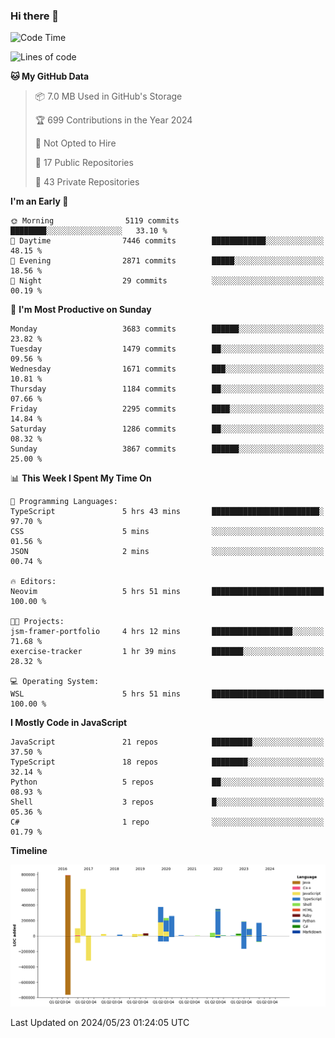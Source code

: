 ### Hi there 👋

<!--
**Clumsy-Coder/Clumsy-Coder** is a ✨ _special_ ✨ repository because its `README.md` (this file) appears on your GitHub profile.

Here are some ideas to get you started:

- 🔭 I’m currently working on ...
- 🌱 I’m currently learning ...
- 👯 I’m looking to collaborate on ...
- 🤔 I’m looking for help with ...
- 💬 Ask me about ...
- 📫 How to reach me: ...
- 😄 Pronouns: ...
- ⚡ Fun fact: ...
-->

<!-- anmol098/waka-readme-stats -->
<!--START_SECTION:waka-->
![Code Time](http://img.shields.io/badge/Code%20Time-790%20hrs%2031%20mins-blue)

![Lines of code](https://img.shields.io/badge/From%20Hello%20World%20I%27ve%20Written-3.4%20million%20lines%20of%20code-blue)

**🐱 My GitHub Data** 

> 📦 7.0 MB Used in GitHub's Storage 
 > 
> 🏆 699 Contributions in the Year 2024
 > 
> 🚫 Not Opted to Hire
 > 
> 📜 17 Public Repositories 
 > 
> 🔑 43 Private Repositories 
 > 
**I'm an Early 🐤** 

```text
🌞 Morning                5119 commits        ████████░░░░░░░░░░░░░░░░░   33.10 % 
🌆 Daytime                7446 commits        ████████████░░░░░░░░░░░░░   48.15 % 
🌃 Evening                2871 commits        █████░░░░░░░░░░░░░░░░░░░░   18.56 % 
🌙 Night                  29 commits          ░░░░░░░░░░░░░░░░░░░░░░░░░   00.19 % 
```
📅 **I'm Most Productive on Sunday** 

```text
Monday                   3683 commits        ██████░░░░░░░░░░░░░░░░░░░   23.82 % 
Tuesday                  1479 commits        ██░░░░░░░░░░░░░░░░░░░░░░░   09.56 % 
Wednesday                1671 commits        ███░░░░░░░░░░░░░░░░░░░░░░   10.81 % 
Thursday                 1184 commits        ██░░░░░░░░░░░░░░░░░░░░░░░   07.66 % 
Friday                   2295 commits        ████░░░░░░░░░░░░░░░░░░░░░   14.84 % 
Saturday                 1286 commits        ██░░░░░░░░░░░░░░░░░░░░░░░   08.32 % 
Sunday                   3867 commits        ██████░░░░░░░░░░░░░░░░░░░   25.00 % 
```


📊 **This Week I Spent My Time On** 

```text
💬 Programming Languages: 
TypeScript               5 hrs 43 mins       ████████████████████████░   97.70 % 
CSS                      5 mins              ░░░░░░░░░░░░░░░░░░░░░░░░░   01.56 % 
JSON                     2 mins              ░░░░░░░░░░░░░░░░░░░░░░░░░   00.74 % 

🔥 Editors: 
Neovim                   5 hrs 51 mins       █████████████████████████   100.00 % 

🐱‍💻 Projects: 
jsm-framer-portfolio     4 hrs 12 mins       ██████████████████░░░░░░░   71.68 % 
exercise-tracker         1 hr 39 mins        ███████░░░░░░░░░░░░░░░░░░   28.32 % 

💻 Operating System: 
WSL                      5 hrs 51 mins       █████████████████████████   100.00 % 
```

**I Mostly Code in JavaScript** 

```text
JavaScript               21 repos            █████████░░░░░░░░░░░░░░░░   37.50 % 
TypeScript               18 repos            ████████░░░░░░░░░░░░░░░░░   32.14 % 
Python                   5 repos             ██░░░░░░░░░░░░░░░░░░░░░░░   08.93 % 
Shell                    3 repos             █░░░░░░░░░░░░░░░░░░░░░░░░   05.36 % 
C#                       1 repo              ░░░░░░░░░░░░░░░░░░░░░░░░░   01.79 % 
```



**Timeline**

![Lines of Code chart](https://raw.githubusercontent.com/Clumsy-Coder/Clumsy-Coder/main/assets/bar_graph.png)


 Last Updated on 2024/05/23 01:24:05 UTC
<!--END_SECTION:waka-->

